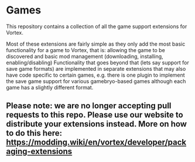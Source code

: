 # Games

This repository contains a collection of all the game support extensions for Vortex.

Most of these extensions are fairly simple as they only add the most basic functionality for a game
to Vortex, that is: allowing the game to be discovered and basic mod management (downloading,
installing, enabling/disabling)
Functionality that goes beyond that (lets say support for save game formats) are implemented in
separate extensions that may also have code specific to certain games, e.g. there is one plugin to
implement the save game support for various gamebryo-based games although each game has a slightly
different format.

## Please note: we are no longer accepting pull requests to this repo. Please use our website to distribute your extensions instead. More on how to do this here: https://modding.wiki/en/vortex/developer/packaging-extensions
